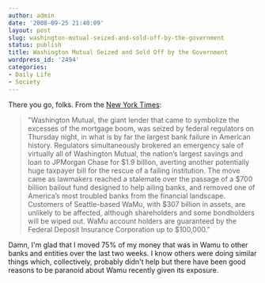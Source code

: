 ```yaml
---
author: admin
date: '2008-09-25 21:40:09'
layout: post
slug: washington-mutual-seized-and-sold-off-by-the-government
status: publish
title: Washington Mutual Seized and Sold Off by the Government
wordpress_id: '2494'
categories:
- Daily Life
- Society
---
```


There you go, folks. From the [New York
Times](http://www.nytimes.com/2008/09/26/business/26wamu.html):

> "Washington Mutual, the giant lender that came to symbolize the
> excesses of the mortgage boom, was seized by federal regulators on
> Thursday night, in what is by far the largest bank failure in American
> history. Regulators simultaneously brokered an emergency sale of
> virtually all of Washington Mutual, the nation’s largest savings and
> loan to JPMorgan Chase for $1.9 billion, averting another potentially
> huge taxpayer bill for the rescue of a failing institution. The move
> came as lawmakers reached a stalemate over the passage of a $700
> billion bailout fund designed to help ailing banks, and removed one of
> America’s most troubled banks from the financial landscape. Customers
> of Seattle-based WaMu, with $307 billion in assets, are unlikely to be
> affected, although shareholders and some bondholders will be wiped
> out. WaMu account holders are guaranteed by the Federal Deposit
> Insurance Corporation up to $100,000."

Damn, I'm glad that I moved 75% of my money that was in Wamu to other
banks and entities over the last two weeks. I know others were doing
similar things which, collectively, probably didn't help but there have
been good reasons to be paranoid about Wamu recently given its exposure.
